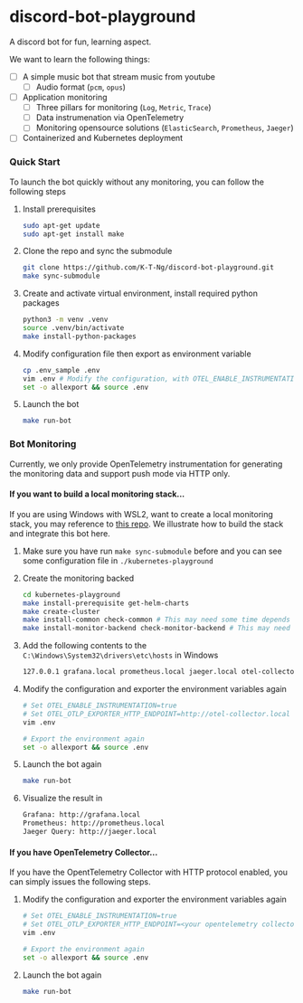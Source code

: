 # discord-bot-playground
A discord bot for fun, learning aspect.

We want to learn the following things:
- [ ] A simple music bot that stream music from youtube
    - [ ] Audio format (`pcm`, `opus`)
- [ ] Application monitoring
    - [ ] Three pillars for monitoring (`Log`, `Metric`, `Trace`)
    - [ ] Data instrumenation via OpenTelemetry
    - [ ] Monitoring opensource solutions (`ElasticSearch`, `Prometheus`, `Jaeger`)
- [ ] Containerized and Kubernetes deployment

### Quick Start
To launch the bot quickly without any monitoring, you can follow the following steps
1. Install prerequisites
    ```bash
    sudo apt-get update
    sudo apt-get install make
    ```
2. Clone the repo and sync the submodule
    ```bash
    git clone https://github.com/K-T-Ng/discord-bot-playground.git
    make sync-submodule
    ```
3. Create and activate virtual environment, install required python packages
    ```bash
    python3 -m venv .venv
    source .venv/bin/activate
    make install-python-packages
    ```
4. Modify configuration file then export as environment variable
    ```bash
    cp .env_sample .env
    vim .env # Modify the configuration, with OTEL_ENABLE_INSTRUMENTATION=false
    set -o allexport && source .env
    ```
5. Launch the bot
    ```bash
    make run-bot
    ```

### Bot Monitoring
Currently, we only provide OpenTelemetry instrumentation for generating the monitoring data and support push mode via HTTP only.

#### If you want to build a local monitoring stack...
If you are using Windows with WSL2, want to create a local monitoring stack, you may reference to [this repo](https://github.com/K-T-Ng/kubernetes-playground). We illustrate how to build the stack and integrate this bot here.
1. Make sure you have run `make sync-submodule` before and you can see some configuration file in `./kubernetes-playground`

2. Create the monitoring backed
    ```bash
    cd kubernetes-playground
    make install-prerequisite get-helm-charts
    make create-cluster
    make install-common check-common # This may need some time depends on your network (pull image)
    make install-monitor-backend check-monitor-backend # This may need some time depends on your network (pull image)
    ```

3. Add the following contents to the `C:\Windows\System32\drivers\etc\hosts` in Windows
    ```bash
    127.0.0.1 grafana.local prometheus.local jaeger.local otel-collector.local
    ```

4. Modify the configuration and exporter the environment variables again
    ```bash
    # Set OTEL_ENABLE_INSTRUMENTATION=true 
    # Set OTEL_OTLP_EXPORTER_HTTP_ENDPOINT=http://otel-collector.local
    vim .env

    # Export the environment again
    set -o allexport && source .env
    ```
5. Launch the bot again
    ```bash
    make run-bot
    ```
6. Visualize the result in
    ```txt
    Grafana: http://grafana.local
    Prometheus: http://prometheus.local
    Jaeger Query: http://jaeger.local
    ```

#### If you have OpenTelemetry Collector...
If you have the OpentTelemetry Collector with HTTP protocol enabled, you can simply issues the following steps.
1. Modify the configuration and exporter the environment variables again
    ```bash
    # Set OTEL_ENABLE_INSTRUMENTATION=true 
    # Set OTEL_OTLP_EXPORTER_HTTP_ENDPOINT=<your opentelemetry collector http endpoint>
    vim .env

    # Export the environment again
    set -o allexport && source .env
    ```
2. Launch the bot again
    ```bash
    make run-bot
    ```
